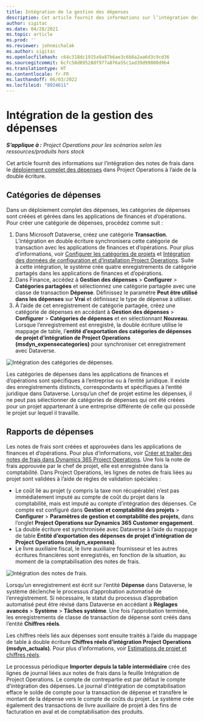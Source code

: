 ```yaml
---
title: Intégration de la gestion des dépenses
description: Cet article fournit des informations sur l’intégration des notes de frais dans Project Operations à l’aide de la double écriture.
author: sigitac
ms.date: 04/28/2021
ms.topic: article
ms.prod: ''
ms.reviewer: johnmichalak
ms.author: sigitac
ms.openlocfilehash: c64c318dc1915a9a87b6ae3c6b8a2aa6d3c9cd36
ms.sourcegitcommit: 6cfc50d89528df977a8f6a55c1ad39d99800d9b4
ms.translationtype: HT
ms.contentlocale: fr-FR
ms.lasthandoff: 06/03/2022
ms.locfileid: "8924611"
---
```

# <a name="expense-management-integration"></a>Intégration de la gestion des dépenses

_**S’applique à :** Project Operations pour les scénarios selon les ressources/produits hors stock_

Cet article fournit des informations sur l’intégration des notes de frais dans le [déploiement complet des dépenses](../expense/expense-overview.md) dans Project Operations à l’aide de la double écriture.

## <a name="expense-categories"></a>Catégories de dépenses

Dans un déploiement complet des dépenses, les catégories de dépenses sont créées et gérées dans les applications de finances et d’opérations. Pour créer une catégorie de dépenses, procédez comme suit :

1. Dans Microsoft Dataverse, créez une catégorie **Transaction**. L’intégration en double écriture synchronisera cette catégorie de transaction avec les applications de finances et d’opérations. Pour plus d’informations, voir [Configurer les catégories de projets](/dynamics365/project-operations/project-accounting/configure-project-categories) et [Intégration des données de configuration et d’installation Project Operations](resource-dual-write-setup-integration.md). Suite à cette intégration, le système crée quatre enregistrements de catégorie partagés dans les applications de finances et d’opérations.
2. Dans Finance, accédez à **Gestion des dépenses** > **Configurer** > **Catégories partagées** et sélectionnez une catégorie partagée avec une classe de transaction **Dépense**. Définissez le paramètre **Peut être utilisé dans les dépenses** sur **Vrai** et définissez le type de dépense à utiliser.
3. À l’aide de cet enregistrement de catégorie partagée, créez une catégorie de dépenses en accédant à **Gestion des dépenses** > **Configurer** > **Catégories de dépenses** et en sélectionnant **Nouveau**. Lorsque l’enregistrement est enregistré, la double écriture utilise le mappage de table, l’**entité d’exportation des catégories de dépenses de projet d’intégration de Project Operations (msdyn\_expensecategories)** pour synchroniser cet enregistrement avec Dataverse.

  ![Intégration des catégories de dépenses.](./media/DW6ExpenseCategories.png)

Les catégories de dépenses dans les applications de finances et d’opérations sont spécifiques à l’entreprise ou à l’entité juridique. Il existe des enregistrements distincts, correspondants et spécifiques à l’entité juridique dans Dataverse. Lorsqu’un chef de projet estime les dépenses, il ne peut pas sélectionner de catégories de dépenses qui ont été créées pour un projet appartenant à une entreprise différente de celle qui possède le projet sur lequel il travaille. 

## <a name="expense-reports"></a>Rapports de dépenses

Les notes de frais sont créées et approuvées dans les applications de finances et d’opérations. Pour plus d’informations, voir [Créer et traiter des notes de frais dans Dynamics 365 Project Operations](/learn/modules/create-process-expense-reports/). Une fois la note de frais approuvée par le chef de projet, elle est enregistrée dans la comptabilité. Dans Project Operations, les lignes de notes de frais liées au projet sont validées à l’aide de règles de validation spéciales :

  - Le coût lié au projet (y compris la taxe non récupérable) n’est pas immédiatement imputé au compte de coût du projet dans la comptabilité, mais est imputé au compte d’intégration des dépenses. Ce compte est configuré dans **Gestion et comptabilité des projets** > **Configurer** > **Paramètres de gestion et comptabilité des projets**, dans l’onglet **Project Operations sur Dynamics 365 Customer engagement**.
  - La double écriture est synchronisée avec Dataverse à l’aide du mappage de table **Entité d’exportation des dépenses de projet d’intégration de Project Operations (msdyn\_expenses)**.
  - Le livre auxiliaire fiscal, le livre auxiliaire fournisseur et les autres écritures financières sont enregistrés, en fonction de la situation, au moment de la comptabilisation des notes de frais.

  ![Intégration des notes de frais.](./media/DW6ExpenseReports.png)

Lorsqu’un enregistrement est écrit sur l’entité **Dépense** dans Dataverse, le système déclenche le processus d’approbation automatisé de l’enregistrement. Si nécessaire, le statut du processus d’approbation automatisé peut être révisé dans Dataverse en accédant à **Réglages avancés** > **Système** > **Tâches système**. Une fois l’approbation terminée, les enregistrements de classe de transaction de dépense sont créés dans l’entité **Chiffres réels**.

Les chiffres réels liés aux dépenses sont ensuite traités à l’aide du mappage de table à double écriture **Chiffres réels d’intégration Project Operations (msdyn\_actuals)**. Pour plus d’informations, voir [Estimations de projet et chiffres réels](resource-dual-write-estimates-actuals.md).

Le processus périodique **Importer depuis la table intermédiaire** crée des lignes de journal liées aux notes de frais dans la feuille Intégration de Project Operations. Le compte de contrepartie est par défaut le compte d’intégration des dépenses. Le journal d’intégration de comptabilisation efface le solde de compte pour la transaction de dépense et transfère le montant de la dépense vers le compte de coûts du projet. Le système crée également des transactions de livre auxiliaire de projet à des fins de facturation en aval et de comptabilisation des produits.
